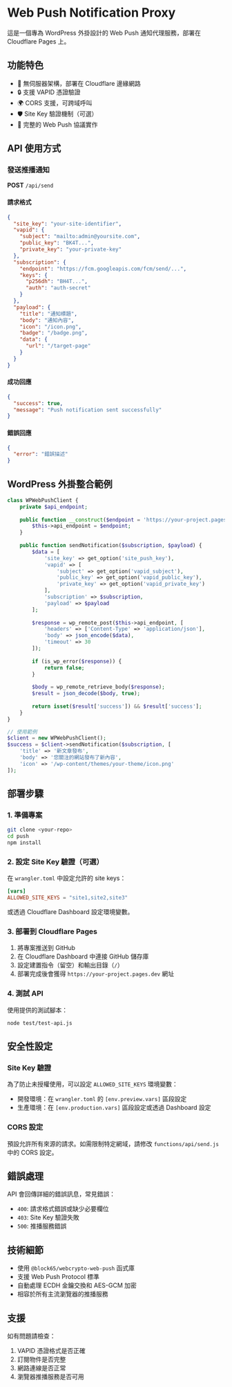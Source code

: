 # Web Push Notification Proxy

這是一個專為 WordPress 外掛設計的 Web Push 通知代理服務，部署在 Cloudflare Pages 上。

## 功能特色

- 🚀 無伺服器架構，部署在 Cloudflare 邊緣網路
- 🔒 支援 VAPID 憑證驗證
- 🌍 CORS 支援，可跨域呼叫
- 🛡️ Site Key 驗證機制（可選）
- 📱 完整的 Web Push 協議實作

## API 使用方式

### 發送推播通知

**POST** `/api/send`

#### 請求格式

```json
{
  "site_key": "your-site-identifier",
  "vapid": {
    "subject": "mailto:admin@yoursite.com",
    "public_key": "BK4T...",
    "private_key": "your-private-key"
  },
  "subscription": {
    "endpoint": "https://fcm.googleapis.com/fcm/send/...",
    "keys": {
      "p256dh": "BH4T...",
      "auth": "auth-secret"
    }
  },
  "payload": {
    "title": "通知標題",
    "body": "通知內容",
    "icon": "/icon.png",
    "badge": "/badge.png",
    "data": {
      "url": "/target-page"
    }
  }
}
```

#### 成功回應

```json
{
  "success": true,
  "message": "Push notification sent successfully"
}
```

#### 錯誤回應

```json
{
  "error": "錯誤描述"
}
```

## WordPress 外掛整合範例

```php
class WPWebPushClient {
    private $api_endpoint;
    
    public function __construct($endpoint = 'https://your-project.pages.dev/api/send') {
        $this->api_endpoint = $endpoint;
    }
    
    public function sendNotification($subscription, $payload) {
        $data = [
            'site_key' => get_option('site_push_key'),
            'vapid' => [
                'subject' => get_option('vapid_subject'),
                'public_key' => get_option('vapid_public_key'),
                'private_key' => get_option('vapid_private_key')
            ],
            'subscription' => $subscription,
            'payload' => $payload
        ];
        
        $response = wp_remote_post($this->api_endpoint, [
            'headers' => ['Content-Type' => 'application/json'],
            'body' => json_encode($data),
            'timeout' => 30
        ]);
        
        if (is_wp_error($response)) {
            return false;
        }
        
        $body = wp_remote_retrieve_body($response);
        $result = json_decode($body, true);
        
        return isset($result['success']) && $result['success'];
    }
}

// 使用範例
$client = new WPWebPushClient();
$success = $client->sendNotification($subscription, [
    'title' => '新文章發布',
    'body' => '您關注的網站發布了新內容',
    'icon' => '/wp-content/themes/your-theme/icon.png'
]);
```

## 部署步驟

### 1. 準備專案

```bash
git clone <your-repo>
cd push
npm install
```

### 2. 設定 Site Key 驗證（可選）

在 `wrangler.toml` 中設定允許的 site keys：

```toml
[vars]
ALLOWED_SITE_KEYS = "site1,site2,site3"
```

或透過 Cloudflare Dashboard 設定環境變數。

### 3. 部署到 Cloudflare Pages

1. 將專案推送到 GitHub
2. 在 Cloudflare Dashboard 中連接 GitHub 儲存庫
3. 設定建置指令（留空）和輸出目錄（`/`）
4. 部署完成後會獲得 `https://your-project.pages.dev` 網址

### 4. 測試 API

使用提供的測試腳本：

```bash
node test/test-api.js
```

## 安全性設定

### Site Key 驗證

為了防止未授權使用，可以設定 `ALLOWED_SITE_KEYS` 環境變數：

- 開發環境：在 `wrangler.toml` 的 `[env.preview.vars]` 區段設定
- 生產環境：在 `[env.production.vars]` 區段設定或透過 Dashboard 設定

### CORS 設定

預設允許所有來源的請求。如需限制特定網域，請修改 `functions/api/send.js` 中的 CORS 設定。

## 錯誤處理

API 會回傳詳細的錯誤訊息，常見錯誤：

- `400`: 請求格式錯誤或缺少必要欄位
- `403`: Site Key 驗證失敗
- `500`: 推播服務錯誤

## 技術細節

- 使用 `@block65/webcrypto-web-push` 函式庫
- 支援 Web Push Protocol 標準
- 自動處理 ECDH 金鑰交換和 AES-GCM 加密
- 相容於所有主流瀏覽器的推播服務

## 支援

如有問題請檢查：

1. VAPID 憑證格式是否正確
2. 訂閱物件是否完整
3. 網路連線是否正常
4. 瀏覽器推播服務是否可用